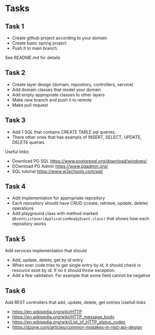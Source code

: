 # Tasks

## Task 1
* Create github project according to your domain
* Create basic spring project
* Push it to main branch.

See README.md for details 

## Task 2
* Create layer design (domain, repository, controllers, service)
* Add domain classes that model your domain
* Add empty appropriate classes to other layers
* Make new branch and push it to remote
* Make pull request

## Task 3
* Add 1 SQL  that contains CREATE TABLE sql queries. 
* There other ones that has exampls of INSERT, SELECT, UPDATE, DELETE queries

Useful links:
* Download PG SQL https://www.postgresql.org/download/windows/
* DOwnload PG Admin https://www.pgadmin.org/
* SQL tutorial https://www.w3schools.com/sql/

## Task 4
* Add implementation for appropriate repository
* Each repository should have CRUD (create, retrieve, update, delete) operations
* Add playground class with method marked `@EventListener(ApplicationReadyEvent.class)` that shows how each repository works

## Task 5
Add services implementation that should
* Add, update, delete, get by id entry
* When ever code tries to get single entry by id, it should check is resource exist by id. If no it should throw exception.
* Add a few validation. For example that some field cannot be negative

## Task 6
Add REST controllers that add, update, delete, get entries 
Usefull links
* https://en.wikipedia.org/wiki/HTTP 
* https://en.wikipedia.org/wiki/HTTP_message_body
* https://en.wikipedia.org/wiki/List_of_HTTP_status_codes 
* https://dzone.com/articles/common-mistakes-in-rest-api-design
